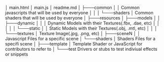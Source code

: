│   main.html
│   main.js
│   readme.md
│
├───common
│   │   Common javascripts that will be used by everyone
│   │
│   └───shaders
│           Common shaders that will be used by everyone
│
├───resources
│   ├───models
│   │   ├───dynamic
│   │   │       Dynamic Models with their Textures(.fbx, .dae, etc)
│   │   │
│   │   └───static
│   │           Static Models with their Textures(.obj, .mtl, etc)
│   │
│   └───textures
│           Texture Image(.jpg, .png, etc)
│
├───sceneN
│   │   Javascript Files for a specific scene
│   └───shaders
│           Shaders Files for a specifi scene
│
├───template
│       Template Shader or JavaScript for contributors to refer to
│
└───test
        Drivers or stubs to test indiviual effects or snippets